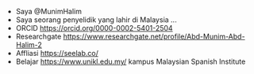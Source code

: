 - Saya @MunimHalim
- Saya seorang penyelidik yang lahir di Malaysia ...
- ORCID https://orcid.org/0000-0002-5401-2504
- Researchgate https://www.researchgate.net/profile/Abd-Munim-Abd-Halim-2
- Affliasi https://seelab.co/
- Belajar https://www.unikl.edu.my/  kampus Malaysian Spanish Institute

<!---
MunimHalim/MunimHalim is a ✨ special ✨ repository because its `README.md` (this file) appears on your GitHub profile.
You can click the Preview link to take a look at your changes.
--->
